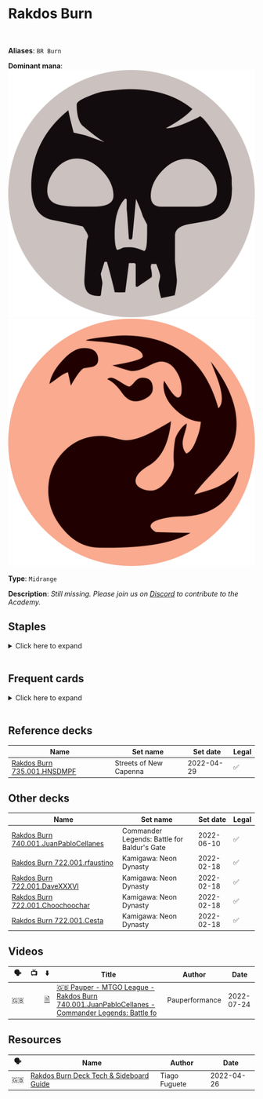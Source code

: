 <!-- This page is automatically generated by Myr: do not update it manually. -->
<!-- Changes directly applied here will be lost. -->
<!-- If you plan to update this page, please update the template at https://github.com/Pauperformance/pauperformance-bot -->
<!-- Templates can be found under pauperformance-bot/resources/templates/ -->
# Rakdos Burn
<br/>

**Aliases**: `BR Burn`


**Dominant mana**: <img src="../resources/images/mana/B.png" class="dominant-mana-icon"/> <img src="../resources/images/mana/R.png" class="dominant-mana-icon"/>

**Type**: `Midrange`

**Description**: _Still missing. Please join us on [Discord](https://discord.gg/fYQbpjjkQ3) to contribute to the Academy._


## **Staples**

<details>
  <summary>Click here to expand</summary>
<a href="https://scryfall.com/card/soi/98/alms-of-the-vein"><img src="https://c1.scryfall.com/file/scryfall-cards/normal/front/7/9/79b80948-a3cd-4962-8fce-d58f2db7e68e.jpg" class="archetype-card rounded-image"/></a>
<a href="https://scryfall.com/card/ddk/57/bump-in-the-night"><img src="https://c1.scryfall.com/file/scryfall-cards/normal/front/3/2/320e394c-c8b1-42ad-91a5-6d57296f85ab.jpg" class="archetype-card rounded-image"/></a>
<a href="https://scryfall.com/card/c21/168/faithless-looting"><img src="https://c1.scryfall.com/file/scryfall-cards/normal/front/1/d/1d6e5cc9-bd48-41b6-ac20-5a3e38aecdc5.jpg" class="archetype-card rounded-image"/></a>
<a href="https://scryfall.com/card/c19/142/fiery-temper"><img src="https://c1.scryfall.com/file/scryfall-cards/normal/front/f/c/fc8282aa-5347-44c7-8397-609aed82bc8c.jpg" class="archetype-card rounded-image"/></a>
<a href="https://scryfall.com/card/mh2/89/kitchen-imp"><img src="https://c1.scryfall.com/file/scryfall-cards/normal/front/8/3/836ae711-e62f-49ec-850e-d25f6fd2a4d4.jpg" class="archetype-card rounded-image"/></a>
<a href="https://scryfall.com/card/vow/136/vampires-kiss"><img src="https://c1.scryfall.com/file/scryfall-cards/normal/front/9/7/974bf8cc-4259-48cc-8e7f-1580bb010d3f.jpg" class="archetype-card rounded-image"/></a>
</details><br/>



## **Frequent cards**

<details>
  <summary>Click here to expand</summary>
<a href="https://scryfall.com/card/vow/95/blood-fountain"><img src="https://c1.scryfall.com/file/scryfall-cards/normal/front/d/d/dd03651e-ada0-41dc-8722-0eba476943e3.jpg" class="archetype-card rounded-image"/></a>
<a href="https://scryfall.com/card/jmp/302/chain-lightning"><img src="https://c1.scryfall.com/file/scryfall-cards/normal/front/b/7/b7cef88c-0ad6-47c4-b6c8-f989586aa635.jpg" class="archetype-card rounded-image"/></a>
<a href="https://scryfall.com/card/afr/94/deadly-dispute"><img src="https://c1.scryfall.com/file/scryfall-cards/normal/front/7/3/7373fe95-ad1c-44b9-8c7f-464ce8cbffc6.jpg" class="archetype-card rounded-image"/></a>
<a href="https://scryfall.com/card/rtr/93/electrickery"><img src="https://c1.scryfall.com/file/scryfall-cards/normal/front/5/e/5ed81ee8-d5e4-4127-876e-9bff81f9c726.jpg" class="archetype-card rounded-image"/></a>
<a href="https://scryfall.com/card/jvc/55/fireblast"><img src="https://c1.scryfall.com/file/scryfall-cards/normal/front/5/1/51e839d8-2c62-46df-a6ca-3964f43b7e54.jpg" class="archetype-card rounded-image"/></a>
<a href="https://scryfall.com/card/mh2/226/fodder-tosser"><img src="https://c1.scryfall.com/file/scryfall-cards/normal/front/f/d/fd401525-b874-4af2-99a3-c2c83e22547e.jpg" class="archetype-card rounded-image"/></a>
<a href="https://scryfall.com/card/ddp/60/forked-bolt"><img src="https://c1.scryfall.com/file/scryfall-cards/normal/front/3/6/364ed745-0dff-477a-a2c5-987639936337.jpg" class="archetype-card rounded-image"/></a>
<a href="https://scryfall.com/card/2xm/125/galvanic-blast"><img src="https://c1.scryfall.com/file/scryfall-cards/normal/front/0/c/0cf8cb1e-314a-4894-82df-f9812825f52e.jpg" class="archetype-card rounded-image"/></a>
<a href="https://scryfall.com/card/uma/102/gurmag-angler"><img src="https://c1.scryfall.com/file/scryfall-cards/normal/front/c/e/cedd44eb-f381-46e1-bcb0-88416b4ce33d.jpg" class="archetype-card rounded-image"/></a>
<a href="https://scryfall.com/card/jmp/342/lightning-bolt"><img src="https://c1.scryfall.com/file/scryfall-cards/normal/front/c/e/ce711943-c1a1-43a0-8b89-8d169cfb8e06.jpg" class="archetype-card rounded-image"/></a>
<a href="https://scryfall.com/card/mh2/139/revolutionist"><img src="https://c1.scryfall.com/file/scryfall-cards/normal/front/b/b/bb8f3008-a3ba-4f73-afa6-ad81074b3196.jpg" class="archetype-card rounded-image"/></a>
<a href="https://scryfall.com/card/ddi/67/searing-blaze"><img src="https://c1.scryfall.com/file/scryfall-cards/normal/front/f/6/f659d464-13dd-49e2-a842-098dcba49659.jpg" class="archetype-card rounded-image"/></a>
<a href="https://scryfall.com/card/eve/44/soul-reap"><img src="https://c1.scryfall.com/file/scryfall-cards/normal/front/e/2/e2a129e2-bed5-4ee7-b223-851452f72682.jpg" class="archetype-card rounded-image"/></a>
<a href="https://scryfall.com/card/clu/262/swamp"><img src="https://cards.scryfall.io/normal/front/5/b/5b7096fd-48b1-4eb5-8c18-945ebbd63168.jpg" class="archetype-card rounded-image"/></a>
<a href="https://scryfall.com/card/m21/165/thrill-of-possibility"><img src="https://c1.scryfall.com/file/scryfall-cards/normal/front/f/4/f4af156d-0fbf-4a4e-b0c1-db7e95be4903.jpg" class="archetype-card rounded-image"/></a>
<a href="https://scryfall.com/card/vma/143/tyrants-choice"><img src="https://c1.scryfall.com/file/scryfall-cards/normal/front/5/e/5ed37b1c-7377-40bd-ae98-7f5ce56156b1.jpg" class="archetype-card rounded-image"/></a>
<a href="https://scryfall.com/card/vow/182/voldaren-epicure"><img src="https://c1.scryfall.com/file/scryfall-cards/normal/front/a/e/ae154e64-f626-45fb-bd52-840c1c27b2d3.jpg" class="archetype-card rounded-image"/></a>
</details><br/>



## **Reference decks**

| Name | Set name | Set date | Legal |
| -----| -------- | -------- | ----- |
| [Rakdos Burn 735.001.HNSDMPF](https://www.mtggoldfish.com/deck/4870919) | Streets of New Capenna | 2022-04-29 | ✅ |




## **Other decks**

| Name | Set name | Set date | Legal |
| -----| -------- | -------- | ----- |
| [Rakdos Burn 740.001.JuanPabloCellanes](https://www.mtggoldfish.com/deck/4947355) | Commander Legends: Battle for Baldur's Gate | 2022-06-10 | ✅ |
| [Rakdos Burn 722.001.rfaustino](https://www.mtggoldfish.com/deck/4667114) | Kamigawa: Neon Dynasty | 2022-02-18 | ✅ |
| [Rakdos Burn 722.001.DaveXXXVI](https://www.mtggoldfish.com/deck/4667103) | Kamigawa: Neon Dynasty | 2022-02-18 | ✅ |
| [Rakdos Burn 722.001.Choochoochar](https://www.mtggoldfish.com/deck/4872575) | Kamigawa: Neon Dynasty | 2022-02-18 | ✅ |
| [Rakdos Burn 722.001.Cesta](https://www.mtggoldfish.com/deck/4872573) | Kamigawa: Neon Dynasty | 2022-02-18 | ✅ |




## **Videos**

| 🗣️ | 📺 | ⬇️ | Title | Author | Date |
| -- | -- | -- | ---- | ------ | ---- |
| 🇬🇧 | <i class="fa-brands fa-youtube"></i> | <a href="https://www.mtggoldfish.com/deck/4947355" target="_blank">🗎</a> | <a href="https://www.youtube.com/watch?v=dZnQXDHZZRc" target="_blank">🇬🇧 Pauper - MTGO League - Rakdos Burn 740.001.JuanPabloCellanes - Commander Legends: Battle fo</a> | Pauperformance | 2022-07-24   |




## **Resources**

| 🗣️ | Name | Author | Date |
| -- | ---- | ------ | ---- |
| 🇬🇧 | <a target="_blank" href="https://mtg.cardsrealm.com/en-us/articles/pauper--rakdos-burn-deck-tech--sideboard-guide">Rakdos Burn Deck Tech & Sideboard Guide</a> | Tiago Fuguete | 2022-04-26   |

